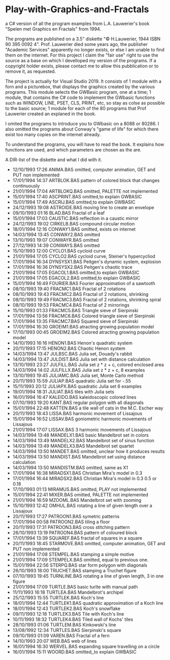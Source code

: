 # Play-with-Graphics-and-Fractals

a C# version of all the program examples from L.A. Lauwerier's book "Spelen met Graphics en Fractals" from 1994.

The programs are published on a 3.5" diskette  "© H.Lauwerier, 1944 ISBN 90 395 0092 4". Prof. Lauwerier died some years ago, the publisher "Academic Services" apparently no longer exists, or else I am unable to find them on the internet. For this project I claim the "fair use" right to use the source as a base on which I develloped my version of the programs. If a copyright holder exists, please contact me to allow this pubblication or to remove it, as requested.



The project is actually for Visual Studio 2019.
It consists of 
1 module with a forn and a picturebox, that displays the graphics created by the various programs. This module selects the GWBasic program, one at a time;
1 module, that contains the C# code to implement the GWbasic functions such as WINDOW, LINE, PSET, CLS, PRINT, etc, so stay as colse as possible to the basic source;
1 module for each of the 80 programs that Prof Lauwerier created an explaned in the book. 

I omited the programs to introduce you to GWbasic on a 8088 or 80286.
I also omitted the programs about Conway's "game of life" for which there exist too many copies on the internet already.

To understand the programs, you will have to read the book. It explains how functions are used, and which parameters are chosen as the are. 

A DIR-list of the diskette and what I did with it.
* 12/10/1993  17:26 ANIMA.BAS    omitted, computer animation, GET and PUT non implemented
* 17/01/1994  14:37 ARTBLOK.BAS  pattern of colored block that changes continuously
* 21/01/1994  17:04 ARTBLOKQ.BAS omitted, PALETTE not implemented
* 15/01/1994  17:40 ASCPRINT.BAS omitted,to explain GWBASIC
* 15/01/1994  17:49 ASCRIJ.BAS   omitted,to explain GWBASIC
* 24/12/1993  19:08 ASTROIDE.BAS moving line to create an envelope
* 09/10/1993  01:16 BLAD.BAS     Fractal of a leaf
* 15/01/1994  17:03 CAUSTIC.BAS  reflection in a caustic mirror
* 24/12/1993  19:02 CIRKELB.BAS  compound circular motion
* 18/01/1994  12:16 CONWAY1.BAS  omitted, exists on internet
* 14/03/1994  13:45 CONWAY2.BAS  omitted
* 13/10/1993  19:07 CONWAYR.BAS  omitted
* 27/12/1993  14:39 CONWAYS.BAS  omitted
* 15/10/1993  12:00 CYCLO1.BAS   cycloid curve
* 21/01/1994  17:05 CYCLO2.BAS   cycloid curve, Steiner's hypercycliod
* 17/01/1994  16:34 DYNSYSX1.BAS Peitgen's dynamic system, explosion
* 17/01/1994  16:36 DYNSYSX2.BAS Peitgen's chaotic trace
* 21/01/1994  17:05 EGACOL1.BAS  omitted,to explain GWBASIC
* 21/01/1994  17:05 EGACOL2.BAS  omitted,to explain GWBASIC
* 15/01/1994  16:49 FOURIER.BAS  Fourier approximation of a sawtooth
* 08/10/1993  19:40 FRACMC1.BAS  Fractal of 2 rotations
* 08/10/1993  19:43 FRACMC2.BAS  Fractal of 2 rotations, shrinking
* 08/10/1993  19:49 FRACMC3.BAS  Fractal of 2 rotations, shrinking spiral
* 08/10/1993  19:53 FRACMC4.BAS  Fractal of 2 mirrorings
* 15/10/1993  01:33 FRACMC5.BAS  Triangle sieve of Sierpinski
* 17/01/1994  13:56 FRACMC6.BAS  Colored triangle sieve of Sierpinski
* 17/01/1994  13:35 FRACMC7.BAS  Squared sieve of Sierpinski
* 17/01/1994  16:30 GROEIM1.BAS  atracting growing population model
* 17/10/1993  00:45 GROEIM2.BAS  Colored atracting growing population model
* 14/10/1993  16:16 HENON1.BAS   Henon's quadratic system
* 20/11/1993  17:15 HENON2.BAS   Chaotic Henon system
* 14/03/1994  13:47 JULBSC.BAS   Julia set, Douady's rabbit  
* 14/03/1994  13:47 JULDIST.BAS  Julia set with distance calculation
* 13/10/1993  23:27 JULFILL.BAS  Julia set z * z + c, colored enclosed area
* 14/03/1994  14:02 JULFILLX.BAS Julia set z * z + c, 8 examples
* 13/10/1993  19:45 JULIAMC.BAS  Julia set, Monte Carlo method 
* 20/11/1993  15:59 JULIAP.BAS   quadratic Julia set for -.55
* 15/11/1993  20:12 JULIAPX.BAS  quadratic Julia set 6 examples
* 19/01/1994  18:31 JULIAT.BAS   tiles with Julia sets
* 16/01/1994  16:47 KALEIDO.BAS   kaleidoscopic colored lines
* 07/10/1993  19:20 KANT.BAS      regular polygon with all diagonals
* 15/01/1994  22:48 KATTEN.BAS    a tile wall of cats in the M.C. Escher way
* 20/11/1993  18:43 LISSA.BAS     harmonic movement of Lissajous
* 15/01/1994  16:52 LISSAV.BAS    goniometric harmonic movements of Lissajous
* 21/01/1994  17:07 LISSAX.BAS    3 harmonic movements of Lissajous
* 14/03/1994  13:48 MANDELX1.BAS  basic Mandelbrot set in colors
* 14/03/1994  13:49 MANDELX2.BAS  Mandelbrot set of sinus function
* 14/03/1994  13:49 MANDELX3.BAS  Mandelbrot set quartet
* 14/03/1994  13:50 MANDET.BAS    omitted, unclear how it produces results
* 14/03/1994  13:50 MANDIST.BAS   Mandelbrot set using distance calculation
* 14/03/1994  13:50 MANDISTM.BAS  omitted, same as X1
* 17/01/1994  16:38 MIRADSX1.BAS  Christian Mira's model in 0.3
* 17/01/1994  16:44 MIRADSX2.BAS  Christian Mira's model in 0.3 0.5 or 0.18
* 17/10/1993  01:13 MIRAMUS.BAS   omitted, PLAY not implemented
* 15/01/1994  22:41 MIXER.BAS     omitted, PALETTE not implemented
* 21/01/1994  16:59 MZOOML.BAS    Mandelbrot set with zooming
* 15/10/1993  12:42 OMHUL.BAS     rotating a line of given length over a Lissajoux
* 20/11/1993  17:27 PATROON1.BAS  symetric patterns
* 17/01/1994  00:58 PATROON2.BAS  tiling a floor
* 20/11/1993  17:31 PATROON3.BAS  cross stitching pattern
* 26/10/1993  13:19 PATROON4.BAS  pattern of coloured block
* 17/01/1994  13:39 SQUAREF.BAS   fractal of squares in a square
* 20/11/1993  18:45 STARMOVE.BAS  omitted, computer animation, GET and PUT non implemented
* 21/01/1994  17:08 STEMPEL.BAS   stamping a simple motive
* 21/01/1994  17:09 STEMPELX.BAS  omitted, equal to previous one.
* 15/01/1994  22:56 STERPQ.BAS    star form polygon with diagonals
* 26/10/1993  18:00 TRUCHET.BAS   stamping a Truchet figure
* 07/10/1993  19:45 TURNLINE.BAS  rotating a line of given length, 3 in one figure
* 21/01/1994  17:09 TURTLE.BAS    basic turlte with manual path 
* 11/11/1993  16:18 TURTLEA.BAS   Mandelbrot's archipel
* 25/12/1993  15:55 TURTLEK.BAS   Koch's line
* 18/01/1994  12:44 TURTLEK1.BAS  quadratic approximation of a Koch line 
* 18/01/1994  12:43 TURTLEK2.BAS  Koch's snowflake
* 09/11/1993  12:18 TURTLEK3.BAS  Tile with Koch's line
* 10/11/1993  18:32 TURTLEK4.BAS  Tiled wall of Kochs' tiles
* 28/10/1993  01:06 TURTLEM.BAS   Kinkowski's line
* 13/08/1992  12:34 TURTLES.BAS   Sierpinski's square
* 09/10/1993  01:09 VAREN.BAS     Fractal of a fern
* 14/10/1993  20:07 WEB.BAS       web of lines
* 16/01/1994  16:30 WERVEL.BAS    expanding square travelling on a circle
* 16/01/1994  15:11 WOORD.BAS     omitted,,to explain GWBASIC


